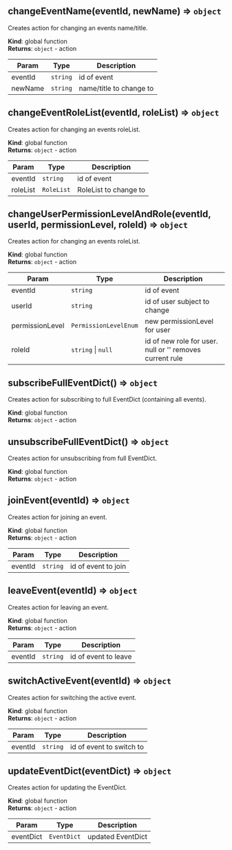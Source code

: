 <a id="changeeventname"></a>

## changeEventName(eventId, newName) ⇒ <code>object</code>
Creates action for changing an events name/title.

**Kind**: global function  
**Returns**: <code>object</code> - action  

| Param | Type | Description |
| --- | --- | --- |
| eventId | <code>string</code> | id of event |
| newName | <code>string</code> | name/title to change to |

<a id="changeeventrolelist"></a>

## changeEventRoleList(eventId, roleList) ⇒ <code>object</code>
Creates action for changing an events roleList.

**Kind**: global function  
**Returns**: <code>object</code> - action  

| Param | Type | Description |
| --- | --- | --- |
| eventId | <code>string</code> | id of event |
| roleList | <code>RoleList</code> | RoleList to change to |

<a id="changeuserpermissionlevelandrole"></a>

## changeUserPermissionLevelAndRole(eventId, userId, permissionLevel, roleId) ⇒ <code>object</code>
Creates action for changing an events roleList.

**Kind**: global function  
**Returns**: <code>object</code> - action  

| Param | Type | Description |
| --- | --- | --- |
| eventId | <code>string</code> | id of event |
| userId | <code>string</code> | id of user subject to change |
| permissionLevel | <code>PermissionLevelEnum</code> | new permissionLevel for user |
| roleId | <code>string</code> &#124; <code>null</code> | id of new role for user. null or '' removes current rule |

<a id="subscribefulleventdict"></a>

## subscribeFullEventDict() ⇒ <code>object</code>
Creates action for subscribing to full EventDict (containing all events).

**Kind**: global function  
**Returns**: <code>object</code> - action  
<a id="unsubscribefulleventdict"></a>

## unsubscribeFullEventDict() ⇒ <code>object</code>
Creates action for unsubscribing from full EventDict.

**Kind**: global function  
**Returns**: <code>object</code> - action  
<a id="joinevent"></a>

## joinEvent(eventId) ⇒ <code>object</code>
Creates action for joining an event.

**Kind**: global function  
**Returns**: <code>object</code> - action  

| Param | Type | Description |
| --- | --- | --- |
| eventId | <code>string</code> | id of event to join |

<a id="leaveevent"></a>

## leaveEvent(eventId) ⇒ <code>object</code>
Creates action for leaving an event.

**Kind**: global function  
**Returns**: <code>object</code> - action  

| Param | Type | Description |
| --- | --- | --- |
| eventId | <code>string</code> | id of event to leave |

<a id="switchactiveevent"></a>

## switchActiveEvent(eventId) ⇒ <code>object</code>
Creates action for switching the active event.

**Kind**: global function  
**Returns**: <code>object</code> - action  

| Param | Type | Description |
| --- | --- | --- |
| eventId | <code>string</code> | id of event to switch to |

<a id="updateeventdict"></a>

## updateEventDict(eventDict) ⇒ <code>object</code>
Creates action for updating the EventDict.

**Kind**: global function  
**Returns**: <code>object</code> - action  

| Param | Type | Description |
| --- | --- | --- |
| eventDict | <code>EventDict</code> | updated EventDict |

